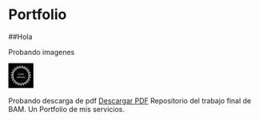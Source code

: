 # Portfolio
##Hola

Probando imagenes
<!-- ![Logo de mi proyecto](./assets/img/logo.png) -->
<img src="./assets/img/logo.png" alt="Logo de Alma Virtual" width="50" height="50">


Probando descarga de pdf
[Descargar PDF](./documentaciones/SketchOctubre2023.pdf)
Repositorio del trabajo final de BAM. Un Portfolio de mis servicios.
